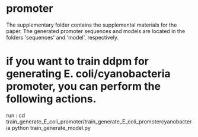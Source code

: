 # promoter
The supplementary folder contains the supplemental materials for the paper.
The generated promoter sequences and models are located in the folders 'sequences' and 'model', respectively.
# if you want to train ddpm for generating E. coli/cyanobacteria promoter, you can perform the following actions.
run :
cd train_generate_E_coli_promoter/train_generate_E_coli_promotercyanobacteria
python train_generate_model.py
